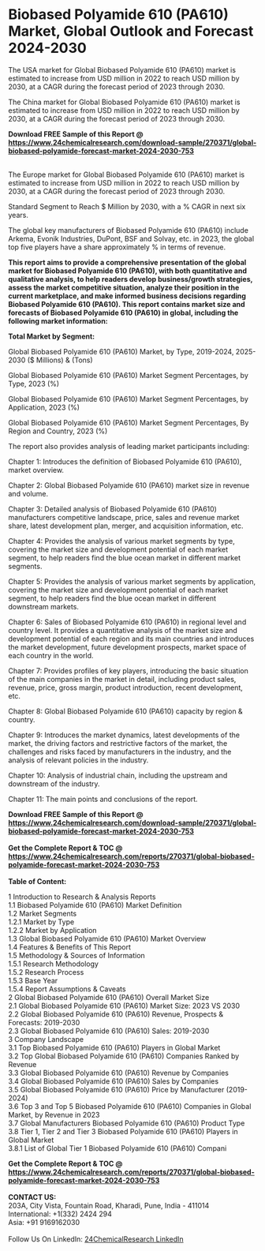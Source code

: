 <h1>Biobased Polyamide 610 (PA610) Market, Global Outlook and Forecast 2024-2030</h1><p>The USA market for Global Biobased Polyamide 610 (PA610) market is estimated to increase from USD million in 2022 to reach USD million by 2030, at a CAGR during the forecast period of 2023 through 2030.</p><p>
</p><p>The China market for Global Biobased Polyamide 610 (PA610) market is estimated to increase from USD million in 2022 to reach USD million by 2030, at a CAGR during the forecast period of 2023 through 2030.</p><div><b>Download FREE Sample of this Report @ 
            <a href="https://www.24chemicalresearch.com/download-sample/270371/global-biobased-polyamide-forecast-market-2024-2030-753">
            https://www.24chemicalresearch.com/download-sample/270371/global-biobased-polyamide-forecast-market-2024-2030-753</a></b></div><br><p>
</p><p>The Europe market for Global Biobased Polyamide 610 (PA610) market is estimated to increase from USD million in 2022 to reach USD million by 2030, at a CAGR during the forecast period of 2023 through 2030.</p><p>
Standard Segment to Reach $ Million by 2030, with a % CAGR in next six years.</p><p>
The global key manufacturers of Biobased Polyamide 610 (PA610) include Arkema, Evonik Industries, DuPont, BSF and Solvay, etc. in 2023, the global top five players have a share approximately % in terms of revenue.</p><p>
<strong>This report aims to provide a comprehensive presentation of the global market for Biobased Polyamide 610 (PA610), with both quantitative and qualitative analysis, to help readers develop business/growth strategies, assess the market competitive situation, analyze their position in the current marketplace, and make informed business decisions regarding Biobased Polyamide 610 (PA610). This report contains market size and forecasts of Biobased Polyamide 610 (PA610) in global, including the following market information:</strong></p><p>
</p><p>
<strong>Total Market by Segment:</strong></p><p>
Global Biobased Polyamide 610 (PA610) Market, by Type, 2019-2024, 2025-2030 ($ Millions) &amp; (Tons)</p><p>
Global Biobased Polyamide 610 (PA610) Market Segment Percentages, by Type, 2023 (%)</p><p>
</p><p>
Global Biobased Polyamide 610 (PA610) Market Segment Percentages, by Application, 2023 (%)</p><p>
</p><p>
Global Biobased Polyamide 610 (PA610) Market Segment Percentages, By Region and Country, 2023 (%)</p><p>
</p><p>
The report also provides analysis of leading market participants including:</p><p>
</p><p>
</p><p>
Chapter 1: Introduces the definition of Biobased Polyamide 610 (PA610), market overview.</p><p>
Chapter 2: Global Biobased Polyamide 610 (PA610) market size in revenue and volume.</p><p>
Chapter 3: Detailed analysis of Biobased Polyamide 610 (PA610) manufacturers competitive landscape, price, sales and revenue market share, latest development plan, merger, and acquisition information, etc.</p><p>
Chapter 4: Provides the analysis of various market segments by type, covering the market size and development potential of each market segment, to help readers find the blue ocean market in different market segments.</p><p>
Chapter 5: Provides the analysis of various market segments by application, covering the market size and development potential of each market segment, to help readers find the blue ocean market in different downstream markets.</p><p>
Chapter 6: Sales of Biobased Polyamide 610 (PA610) in regional level and country level. It provides a quantitative analysis of the market size and development potential of each region and its main countries and introduces the market development, future development prospects, market space of each country in the world.</p><p>
Chapter 7: Provides profiles of key players, introducing the basic situation of the main companies in the market in detail, including product sales, revenue, price, gross margin, product introduction, recent development, etc.</p><p>
Chapter 8: Global Biobased Polyamide 610 (PA610) capacity by region &amp; country.</p><p>
Chapter 9: Introduces the market dynamics, latest developments of the market, the driving factors and restrictive factors of the market, the challenges and risks faced by manufacturers in the industry, and the analysis of relevant policies in the industry.</p><p>
Chapter 10: Analysis of industrial chain, including the upstream and downstream of the industry.</p><p>
Chapter 11: The main points and conclusions of the report.</p><div><b>Download FREE Sample of this Report @ 
            <a href="https://www.24chemicalresearch.com/download-sample/270371/global-biobased-polyamide-forecast-market-2024-2030-753">
            https://www.24chemicalresearch.com/download-sample/270371/global-biobased-polyamide-forecast-market-2024-2030-753</a></b></div><br><div><b>Get the Complete Report & TOC @ 
            <a href="https://www.24chemicalresearch.com/reports/270371/global-biobased-polyamide-forecast-market-2024-2030-753">
            https://www.24chemicalresearch.com/reports/270371/global-biobased-polyamide-forecast-market-2024-2030-753</a></b></div><br>
            <b>Table of Content:</b><p>1 Introduction to Research & Analysis Reports<br />
    1.1 Biobased Polyamide 610 (PA610) Market Definition<br />
    1.2 Market Segments<br />
        1.2.1 Market by Type<br />
        1.2.2 Market by Application<br />
    1.3 Global Biobased Polyamide 610 (PA610) Market Overview<br />
    1.4 Features & Benefits of This Report<br />
    1.5 Methodology & Sources of Information<br />
        1.5.1 Research Methodology<br />
        1.5.2 Research Process<br />
        1.5.3 Base Year<br />
        1.5.4 Report Assumptions & Caveats<br />
2 Global Biobased Polyamide 610 (PA610) Overall Market Size<br />
    2.1 Global Biobased Polyamide 610 (PA610) Market Size: 2023 VS 2030<br />
    2.2 Global Biobased Polyamide 610 (PA610) Revenue, Prospects & Forecasts: 2019-2030<br />
    2.3 Global Biobased Polyamide 610 (PA610) Sales: 2019-2030<br />
3 Company Landscape<br />
    3.1 Top Biobased Polyamide 610 (PA610) Players in Global Market<br />
    3.2 Top Global Biobased Polyamide 610 (PA610) Companies Ranked by Revenue<br />
    3.3 Global Biobased Polyamide 610 (PA610) Revenue by Companies<br />
    3.4 Global Biobased Polyamide 610 (PA610) Sales by Companies<br />
    3.5 Global Biobased Polyamide 610 (PA610) Price by Manufacturer (2019-2024)<br />
    3.6 Top 3 and Top 5 Biobased Polyamide 610 (PA610) Companies in Global Market, by Revenue in 2023<br />
    3.7 Global Manufacturers Biobased Polyamide 610 (PA610) Product Type<br />
    3.8 Tier 1, Tier 2 and Tier 3 Biobased Polyamide 610 (PA610) Players in Global Market<br />
        3.8.1 List of Global Tier 1 Biobased Polyamide 610 (PA610) Compani</p><div><b>Get the Complete Report & TOC @ 
            <a href="https://www.24chemicalresearch.com/reports/270371/global-biobased-polyamide-forecast-market-2024-2030-753">
            https://www.24chemicalresearch.com/reports/270371/global-biobased-polyamide-forecast-market-2024-2030-753</a></b></div><br><b>CONTACT US:</b><br>
            203A, City Vista, Fountain Road, Kharadi, Pune, India - 411014<br>
            International: +1(332) 2424 294<br>
            Asia: +91 9169162030 <br><br>
            Follow Us On LinkedIn: <a href="https://www.linkedin.com/company/24chemicalresearch/">24ChemicalResearch LinkedIn</a>